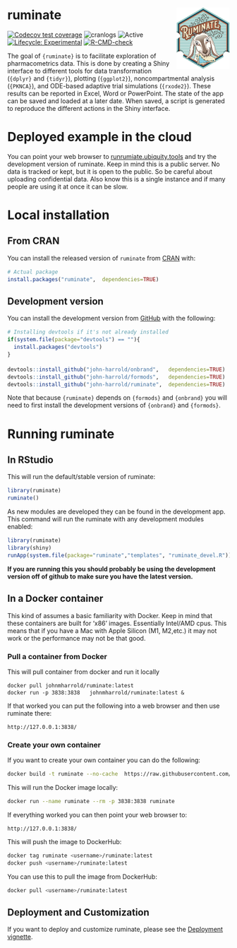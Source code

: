 
<!-- README.md is generated from README.Rmd. Please edit that file -->

# ruminate <img src="man/figures/logo.png" align="right" height="138.5" />

<!-- 
-->

<!-- badges: start -->

[![Codecov test
coverage](https://codecov.io/gh/john-harrold/ruminate/branch/master/graph/badge.svg)](https://app.codecov.io/gh/john-harrold/ruminate?branch=master)
![cranlogs](https://cranlogs.r-pkg.org/badges/ruminate)
![Active](https://www.repostatus.org/badges/latest/active.svg)
[![Lifecycle:
Experimental](https://img.shields.io/badge/lifecycle-experimental-orange.svg)](https://lifecycle.r-lib.org/articles/stages.html)
[![R-CMD-check](https://github.com/john-harrold/ruminate/actions/workflows/R-CMD-check.yaml/badge.svg)](https://github.com/john-harrold/ruminate/actions/workflows/R-CMD-check.yaml)

<!-- badges: end -->

The goal of `{ruminate}` is to facilitate exploration of pharmacometrics
data. This is done by creating a Shiny interface to different tools for
data transformation (`{dplyr}` and `{tidyr}`), plotting (`{ggplot2}`),
noncompartmental analysis (`{PKNCA}`), and ODE-based adaptive trial
simulations (`{rxode2}`). These results can be reported in Excel, Word
or PowerPoint. The state of the app can be saved and loaded at a later
date. When saved, a script is generated to reproduce the different
actions in the Shiny interface.

# Deployed example in the cloud

You can point your web browser to
[runrumiate.ubiquity.tools](https://runruminate.ubiquity.tools) and try
the development version of ruminate. Keep in mind this is a public
server. No data is tracked or kept, but it is open to the public. So be
careful about uploading confidential data. Also know this is a single
instance and if many people are using it at once it can be slow.

# Local installation

## From CRAN

You can install the released version of `ruminate` from
[CRAN](https://cran.r-project.org/package=ruminate) with:

``` r
# Actual package
install.packages("ruminate",  dependencies=TRUE)
```

## Development version

You can install the development version from
[GitHub](https://github.com/john-harrold/ruminate/) with the following:

``` r
# Installing devtools if it's not already installed
if(system.file(package="devtools") == ""){
  install.packages("devtools") 
}

devtools::install_github("john-harrold/onbrand",   dependencies=TRUE)
devtools::install_github("john-harrold/formods",   dependencies=TRUE)
devtools::install_github("john-harrold/ruminate",  dependencies=TRUE)
```

Note that because `{ruminate}` depends on `{formods}` and `{onbrand}`
you will need to first install the development versions of `{onbrand}`
and `{formods}`.

# Running ruminate

## In RStudio

This will run the default/stable version of ruminate:

``` r
library(ruminate)
ruminate()
```

As new modules are developed they can be found in the development app.
This command will run the ruminate with any development modules enabled:

``` r
library(ruminate)
library(shiny)
runApp(system.file(package="ruminate","templates", "ruminate_devel.R"))
```

**If you are running this you should probably be using the development
version off of github to make sure you have the latest version.**

## In a Docker container

This kind of assumes a basic familiarity with Docker. Keep in mind that
these containers are built for ‘x86’ images. Essentially Intel/AMD cpus.
This means that if you have a Mac with Apple Silicon (M1, M2,etc.) it
may not work or the performance may not be that good.

### Pull a container from Docker

This will pull container from docker and run it locally

    docker pull johnmharrold/ruminate:latest
    docker run -p 3838:3838   johnmharrold/ruminate:latest &

If that worked you can put the following into a web browser and then use
ruminate there:

    http://127.0.0.1:3838/

### Create your own container

If you want to create your own container you can do the following:

``` bash
docker build -t ruminate --no-cache  https://raw.githubusercontent.com/john-harrold/ruminate/main/inst/docker/local_container
```

This will run the Docker image locally:

``` bash
docker run --name ruminate --rm -p 3838:3838 ruminate
```

If everything worked you can then point your web browser to:

    http://127.0.0.1:3838/

This will push the image to DockerHub:

``` bash
docker tag ruminate <username>/ruminate:latest
docker push <username>/ruminate:latest
```

You can use this to pull the image from DockerHub:

``` bash
docker pull <username>/ruminate:latest
```

## Deployment and Customization

If you want to deploy and customize ruminate, please see the [Deployment
vignette](https://ruminate.ubiquity.tools/articles/deployment.html).

